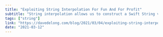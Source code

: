 ```yaml
---
title: "Exploiting String Interpolation For Fun And For Profit"
subtitle: "String interpolation allows us to construct a Swift String value from a mix of constants, variables, literals, and expressions. In this post, Dave Delong gets creative with interpolation, creating what he describes as a solution in search of a problem."
tags: ["string"]
link: "https://davedelong.com/blog/2021/03/04/exploiting-string-interpolation-for-fun-and-for-profit/"
date: "2021-03-12"
---
```

